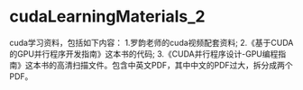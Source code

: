 # cudaLearningMaterials_2
cuda学习资料，包括如下内容：
1.罗韵老师的cuda视频配套资料;
2.《基于CUDA的GPU并行程序开发指南》这本书的代码;
3.《CUDA并行程序设计-GPU编程指南》这本书的高清扫描文件。包含中英文PDF，其中中文的PDF过大，拆分成两个PDF。
